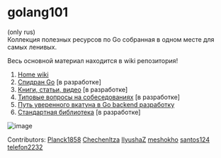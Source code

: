 # golang101
(only rus)  
Коллекция полезных ресурсов по Go собранная в одном месте для самых ленивых.

Весь основной материал находится в wiki репозитория!   
1) [Home wiki](https://github.com/Planck1858/golang101/wiki)
2) [Спидран Go](https://github.com/Planck1858/golang101/wiki/%D0%A1%D0%BF%D0%B8%D0%B4%D1%80%D0%B0%D0%BD-%D0%BF%D0%BE-Go) [в разработке]
3) [Книги, статьи, видео](https://github.com/Planck1858/golang101/wiki/%D0%9A%D0%BD%D0%B8%D0%B3%D0%B8,-%D1%81%D1%82%D0%B0%D1%82%D1%8C%D0%B8,-%D0%B2%D0%B8%D0%B4%D0%B5%D0%BE) [в разработке]
4) [Типовые вопросы на собеседованиях](https://github.com/Planck1858/golang101/wiki/Interview-questions) [в разработке]
5) [Путь уверенного вкатуна в Go backend разработку](https://github.com/Planck1858/golang101/wiki/%D0%9F%D1%83%D1%82%D1%8C-%D1%83%D0%B2%D0%B5%D1%80%D0%B5%D0%BD%D0%BD%D0%BE%D0%B3%D0%BE-%D0%B2%D0%BA%D0%B0%D1%82%D1%83%D0%BD%D0%B0-%D0%B2-Go-backend-%D1%80%D0%B0%D0%B7%D1%80%D0%B0%D0%B1%D0%BE%D1%82%D0%BA%D1%83)
6) [Стандартная библиотека](https://github.com/Planck1858/golang101/wiki/%D0%A1%D1%82%D0%B0%D0%BD%D0%B4%D0%B0%D1%80%D1%82%D0%BD%D0%B0%D1%8F-%D0%B1%D0%B8%D0%B1%D0%BB%D0%B8%D0%BE%D1%82%D0%B5%D0%BA%D0%B0) [в разработке]

![image](https://user-images.githubusercontent.com/24526217/159717479-1c33efd7-d220-490f-8d09-b852fb56616b.png)

Contributors:
[Planck1858](https://github.com/Planck1858)
[ChechenItza](https://github.com/ChechenItza)
[IlyushaZ](https://github.com/IlyushaZ)
[meshokho](https://github.com/meshokho)
[santos124](https://github.com/santos124)
[telefon2232](https://github.com/telefon2232)
